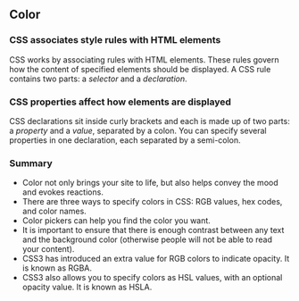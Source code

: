 ## Color

### CSS associates style rules with HTML elements
CSS works by associating rules with HTML elements. These rules govern how the content of specified elements should be displayed. A CSS rule contains two parts: a *selector* and a *declaration*.

### CSS properties affect how elements are displayed
CSS declarations sit inside curly brackets and each is made up of two parts: a *property* and a *value*, separated by a colon. You can specify several properties in one declaration, each separated by a semi-colon.

### Summary
- Color not only brings your site to life, but also helps convey the mood and evokes reactions.
- There are three ways to specify colors in CSS: RGB values, hex codes, and color names.
- Color pickers can help you find the color you want.
- It is important to ensure that there is enough contrast between any text and the background color (otherwise people will not be able to read your content).
- CSS3 has introduced an extra value for RGB colors to indicate opacity. It is known as RGBA.
- CSS3 also allows you to specify colors as HSL values, with an optional opacity value. It is known as HSLA.
